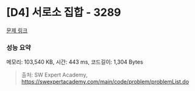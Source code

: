 # [D4] 서로소 집합 - 3289 

[문제 링크](https://swexpertacademy.com/main/code/problem/problemDetail.do?contestProbId=AWBJKA6qr2oDFAWr) 

### 성능 요약

메모리: 103,540 KB, 시간: 443 ms, 코드길이: 1,304 Bytes



> 출처: SW Expert Academy, https://swexpertacademy.com/main/code/problem/problemList.do